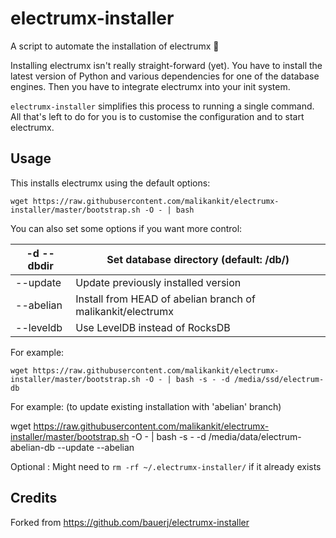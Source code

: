 # electrumx-installer
A script to automate the installation of electrumx 🤖

Installing electrumx isn't really straight-forward (yet). You have to install the latest version of Python and various dependencies for
one of the database engines. Then you have to integrate electrumx into your init system.

`electrumx-installer` simplifies this process to running a single command. All that's left to do for you
is to customise the configuration and to start electrumx.

## Usage
This installs electrumx using the default options:

    wget https://raw.githubusercontent.com/malikankit/electrumx-installer/master/bootstrap.sh -O - | bash

You can also set some options if you want more control:

| -d --dbdir | Set database directory (default: /db/)               |
|------------|------------------------------------------------------|
| --update   | Update previously installed version                  |
| --abelian      | Install from HEAD of abelian branch of malikankit/electrumx     |
| --leveldb  | Use LevelDB instead of RocksDB                       |


For example:

    wget https://raw.githubusercontent.com/malikankit/electrumx-installer/master/bootstrap.sh -O - | bash -s - -d /media/ssd/electrum-db

For example: (to update existing installation with 'abelian' branch)

  wget https://raw.githubusercontent.com/malikankit/electrumx-installer/master/bootstrap.sh -O - | bash -s - -d /media/data/electrum-abelian-db --update --abelian

Optional : Might need to ```rm -rf ~/.electrumx-installer/``` if it already exists

     
## Credits

Forked from https://github.com/bauerj/electrumx-installer
